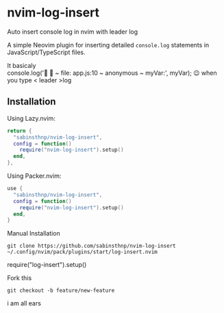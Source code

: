 # nvim-log-insert
Auto insert console log in nvim with leader log

A simple Neovim plugin for inserting detailed `console.log` statements in JavaScript/TypeScript files.

It basicaly  
console.log('🚀 🐞 ~ file: app.js:10 ~ anonymous ~ myVar:', myVar); 😉 when you type < leader >log


## Installation

Using Lazy.nvim:

```lua
return {
  "sabinsthnp/nvim-log-insert",
  config = function()
    require("nvim-log-insert").setup()
  end,
},
```

Using Packer.nvim:
```lua
use {
  "sabinsthnp/nvim-log-insert", 
  config = function()
    require("nvim-log-insert").setup()
  end,
}
```

Manual Installation
```
git clone https://github.com/sabinsthnp/nvim-log-insert ~/.config/nvim/pack/plugins/start/log-insert.nvim
```
require("log-insert").setup()

Fork this
```
git checkout -b feature/new-feature
```
i am all ears
